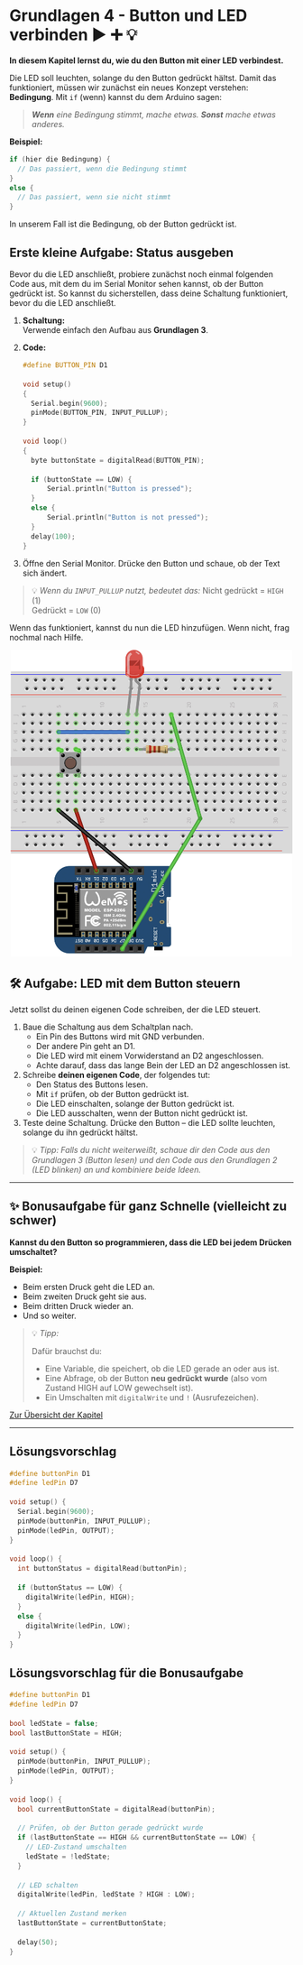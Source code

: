 # Grundlagen 4 - Button und LED verbinden ▶️ ➕ 💡

**In diesem Kapitel lernst du, wie du den Button mit einer LED verbindest.**  

Die LED soll leuchten, solange du den Button gedrückt hältst. Damit das funktioniert, müssen wir zunächst ein neues Konzept verstehen: **Bedingung**. Mit `if` (wenn) kannst du dem Arduino sagen:

> ***Wenn** eine Bedingung stimmt, mache etwas.*
> ***Sonst** mache etwas anderes.*

**Beispiel:**

```cpp
if (hier die Bedingung) {
  // Das passiert, wenn die Bedingung stimmt
}
else {
  // Das passiert, wenn sie nicht stimmt
}
```

In unserem Fall ist die Bedingung, ob der Button gedrückt ist.

## Erste kleine Aufgabe: Status ausgeben

Bevor du die LED anschließt, probiere zunächst noch einmal folgenden Code aus, mit dem du im Serial Monitor sehen kannst, ob der Button gedrückt ist. So kannst du sicherstellen, dass deine Schaltung funktioniert, bevor du die LED anschließt.

1. **Schaltung:**  
Verwende einfach den Aufbau aus **Grundlagen 3**.

2. **Code:**
    ```cpp
    #define BUTTON_PIN D1

    void setup()
    {
      Serial.begin(9600);
      pinMode(BUTTON_PIN, INPUT_PULLUP);
    }

    void loop()
    {
      byte buttonState = digitalRead(BUTTON_PIN);
      
      if (buttonState == LOW) {
          Serial.println("Button is pressed");
      }
      else {
          Serial.println("Button is not pressed");
      }
      delay(100);
    }
    ```

3. Öffne den Serial Monitor. Drücke den Button und schaue, ob der Text sich ändert.

> 💡 *Wenn du `INPUT_PULLUP` nutzt, bedeutet das:*
> Nicht gedrückt = `HIGH` (1)  
> Gedrückt = `LOW` (0)

Wenn das funktioniert, kannst du nun die LED hinzufügen. Wenn nicht, frag nochmal nach Hilfe.

<p align="center"><img src="img/Schaltung_g4.jpg" width="500" alt="Schaltplan Button und LED"></p>


## 🛠️ Aufgabe: LED mit dem Button steuern

Jetzt sollst du deinen eigenen Code schreiben, der die LED steuert.

1. Baue die Schaltung aus dem Schaltplan nach.  
   - Ein Pin des Buttons wird mit GND verbunden.  
   - Der andere Pin geht an D1.  
   - Die LED wird mit einem Vorwiderstand an D2 angeschlossen.  
   - Achte darauf, dass das lange Bein der LED an D2 angeschlossen ist.
2. Schreibe **deinen eigenen Code**, der folgendes tut:
   - Den Status des Buttons lesen.
   - Mit `if` prüfen, ob der Button gedrückt ist.
   - Die LED einschalten, solange der Button gedrückt ist.
   - Die LED ausschalten, wenn der Button nicht gedrückt ist.
3. Teste deine Schaltung. Drücke den Button – die LED sollte leuchten, solange du ihn gedrückt hältst.

> 💡 *Tipp: Falls du nicht weiterweißt, schaue dir den Code aus den Grundlagen 3 (Button lesen) und den Code aus den Grundlagen 2 (LED blinken) an und kombiniere beide Ideen.*


---

## ✨ Bonusaufgabe für ganz Schnelle (vielleicht zu schwer)

**Kannst du den Button so programmieren, dass die LED bei jedem Drücken umschaltet?**

**Beispiel:**
- Beim ersten Druck geht die LED an.
- Beim zweiten Druck geht sie aus.
- Beim dritten Druck wieder an.
- Und so weiter.

> 💡 *Tipp:*
>
> Dafür brauchst du:
> - Eine Variable, die speichert, ob die LED gerade an oder aus ist.
> - Eine Abfrage, ob der Button **neu gedrückt wurde** (also vom Zustand HIGH auf LOW gewechselt ist).
> - Ein Umschalten mit `digitalWrite` und `!` (Ausrufezeichen).




<a href="https://github.com/eg-lab/ThereminoKurs">Zur Übersicht der Kapitel</a>

---

## Lösungsvorschlag

```cpp
#define buttonPin D1
#define ledPin D7

void setup() {
  Serial.begin(9600);
  pinMode(buttonPin, INPUT_PULLUP);
  pinMode(ledPin, OUTPUT);
}

void loop() {
  int buttonStatus = digitalRead(buttonPin);

  if (buttonStatus == LOW) {
    digitalWrite(ledPin, HIGH);
  }
  else {
    digitalWrite(ledPin, LOW);
  }
}
```

## Lösungsvorschlag für die Bonusaufgabe

```cpp
#define buttonPin D1
#define ledPin D7

bool ledState = false;
bool lastButtonState = HIGH;

void setup() {
  pinMode(buttonPin, INPUT_PULLUP);
  pinMode(ledPin, OUTPUT);
}

void loop() {
  bool currentButtonState = digitalRead(buttonPin);

  // Prüfen, ob der Button gerade gedrückt wurde
  if (lastButtonState == HIGH && currentButtonState == LOW) {
    // LED-Zustand umschalten
    ledState = !ledState;
  }

  // LED schalten
  digitalWrite(ledPin, ledState ? HIGH : LOW);

  // Aktuellen Zustand merken
  lastButtonState = currentButtonState;

  delay(50);
}
```